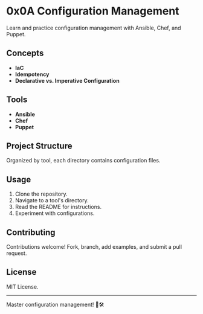 # 0x0A Configuration Management

Learn and practice configuration management with Ansible, Chef, and Puppet.

## Concepts

- **IaC**
- **Idempotency**
- **Declarative vs. Imperative Configuration**

## Tools

- **Ansible**
- **Chef**
- **Puppet**

## Project Structure

Organized by tool, each directory contains configuration files.

## Usage

1. Clone the repository.
2. Navigate to a tool's directory.
3. Read the README for instructions.
4. Experiment with configurations.

## Contributing

Contributions welcome! Fork, branch, add examples, and submit a pull request.

## License

MIT License.

---

Master configuration management! 🚀🛠️

